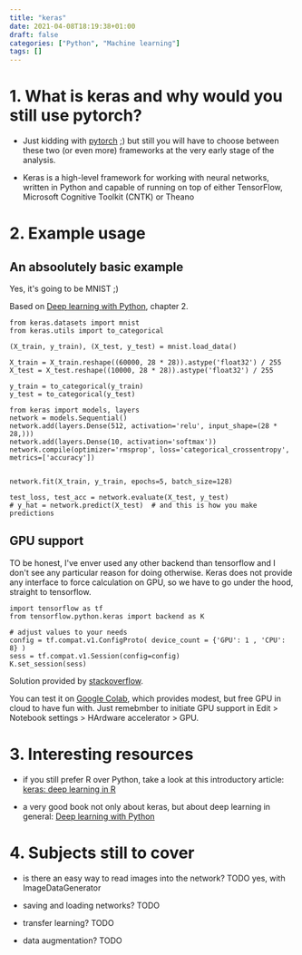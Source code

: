 ```yaml
---
title: "keras"
date: 2021-04-08T18:19:38+01:00
draft: false
categories: ["Python", "Machine learning"]
tags: []
---
```



# 1. What is keras and why would you still use pytorch?

- Just kidding with [pytorch](https://greysweater42.github.io/pytorch) ;) but still you will have to choose between these two (or even more) frameworks at the very early stage of the analysis.

- Keras is a high-level framework for working with neural networks, written in Python and capable of running on top of either TensorFlow, Microsoft Cognitive Toolkit (CNTK) or Theano

# 2. Example usage

## An absoolutely basic example

Yes, it's going to be MNIST ;) 

Based on [Deep learning with Python](https://www.manning.com/books/deep-learning-with-python), chapter 2.

```
from keras.datasets import mnist
from keras.utils import to_categorical

(X_train, y_train), (X_test, y_test) = mnist.load_data()

X_train = X_train.reshape((60000, 28 * 28)).astype('float32') / 255
X_test = X_test.reshape((10000, 28 * 28)).astype('float32') / 255

y_train = to_categorical(y_train)
y_test = to_categorical(y_test)

from keras import models, layers
network = models.Sequential()
network.add(layers.Dense(512, activation='relu', input_shape=(28 * 28,)))
network.add(layers.Dense(10, activation='softmax'))
network.compile(optimizer='rmsprop', loss='categorical_crossentropy', metrics=['accuracy'])


network.fit(X_train, y_train, epochs=5, batch_size=128)

test_loss, test_acc = network.evaluate(X_test, y_test)
# y_hat = network.predict(X_test)  # and this is how you make predictions
```

## GPU support

TO be honest, I've enver used any other backend than tensorflow and I don't see any particular reason for doing otherwise. Keras does not provide any interface to force calculation on GPU, so we have to go under the hood, straight to tensorflow.

```
import tensorflow as tf
from tensorflow.python.keras import backend as K

# adjust values to your needs
config = tf.compat.v1.ConfigProto( device_count = {'GPU': 1 , 'CPU': 8} )
sess = tf.compat.v1.Session(config=config) 
K.set_session(sess)
```

Solution provided by [stackoverflow](https://stackoverflow.com/a/66047607).

You can test it on [Google Colab](https://colab.research.google.com/), which provides modest, but free GPU in cloud to have fun with. Just remebmber to initiate GPU support in Edit > Notebook settings > HArdware accelerator > GPU.

# 3. Interesting resources

- if you still prefer R over Python, take a look at this introductory article: [keras: deep learning in R](https://www.datacamp.com/community/tutorials/keras-r-deep-learning)

- a very good book not only about keras, but about deep learning in general: [Deep learning with Python](https://www.manning.com/books/deep-learning-with-python)

# 4. Subjects still to cover

- is there an easy way to read images into the network? TODO yes, with ImageDataGenerator

- saving and loading networks? TODO

- transfer learning? TODO

- data augmentation? TODO

